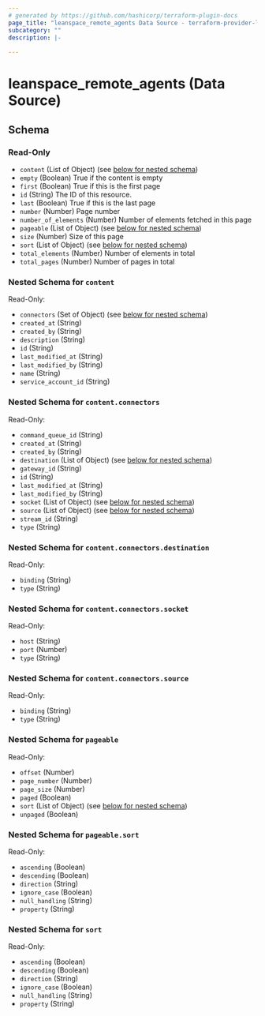 ```yaml
---
# generated by https://github.com/hashicorp/terraform-plugin-docs
page_title: "leanspace_remote_agents Data Source - terraform-provider-leanspace"
subcategory: ""
description: |-
  
---
```


# leanspace_remote_agents (Data Source)





<!-- schema generated by tfplugindocs -->
## Schema

### Read-Only

- `content` (List of Object) (see [below for nested schema](#nestedatt--content))
- `empty` (Boolean) True if the content is empty
- `first` (Boolean) True if this is the first page
- `id` (String) The ID of this resource.
- `last` (Boolean) True if this is the last page
- `number` (Number) Page number
- `number_of_elements` (Number) Number of elements fetched in this page
- `pageable` (List of Object) (see [below for nested schema](#nestedatt--pageable))
- `size` (Number) Size of this page
- `sort` (List of Object) (see [below for nested schema](#nestedatt--sort))
- `total_elements` (Number) Number of elements in total
- `total_pages` (Number) Number of pages in total

<a id="nestedatt--content"></a>
### Nested Schema for `content`

Read-Only:

- `connectors` (Set of Object) (see [below for nested schema](#nestedobjatt--content--connectors))
- `created_at` (String)
- `created_by` (String)
- `description` (String)
- `id` (String)
- `last_modified_at` (String)
- `last_modified_by` (String)
- `name` (String)
- `service_account_id` (String)

<a id="nestedobjatt--content--connectors"></a>
### Nested Schema for `content.connectors`

Read-Only:

- `command_queue_id` (String)
- `created_at` (String)
- `created_by` (String)
- `destination` (List of Object) (see [below for nested schema](#nestedobjatt--content--connectors--destination))
- `gateway_id` (String)
- `id` (String)
- `last_modified_at` (String)
- `last_modified_by` (String)
- `socket` (List of Object) (see [below for nested schema](#nestedobjatt--content--connectors--socket))
- `source` (List of Object) (see [below for nested schema](#nestedobjatt--content--connectors--source))
- `stream_id` (String)
- `type` (String)

<a id="nestedobjatt--content--connectors--destination"></a>
### Nested Schema for `content.connectors.destination`

Read-Only:

- `binding` (String)
- `type` (String)


<a id="nestedobjatt--content--connectors--socket"></a>
### Nested Schema for `content.connectors.socket`

Read-Only:

- `host` (String)
- `port` (Number)
- `type` (String)


<a id="nestedobjatt--content--connectors--source"></a>
### Nested Schema for `content.connectors.source`

Read-Only:

- `binding` (String)
- `type` (String)




<a id="nestedatt--pageable"></a>
### Nested Schema for `pageable`

Read-Only:

- `offset` (Number)
- `page_number` (Number)
- `page_size` (Number)
- `paged` (Boolean)
- `sort` (List of Object) (see [below for nested schema](#nestedobjatt--pageable--sort))
- `unpaged` (Boolean)

<a id="nestedobjatt--pageable--sort"></a>
### Nested Schema for `pageable.sort`

Read-Only:

- `ascending` (Boolean)
- `descending` (Boolean)
- `direction` (String)
- `ignore_case` (Boolean)
- `null_handling` (String)
- `property` (String)



<a id="nestedatt--sort"></a>
### Nested Schema for `sort`

Read-Only:

- `ascending` (Boolean)
- `descending` (Boolean)
- `direction` (String)
- `ignore_case` (Boolean)
- `null_handling` (String)
- `property` (String)


